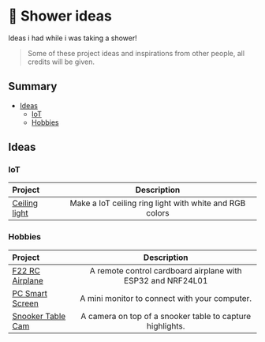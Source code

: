 # 🚿 Shower ideas

Ideas i had while i was taking a shower!  
> Some of these project ideas and inspirations from other people, all credits will be given.

## Summary

- [Ideas](#ideas)
	- [IoT](#iot)
	- [Hobbies](#hobbies)

## Ideas

### IoT

| Project       |                       Description                       |
|:------------- |:-------------------------------------------------------:|
| [Ceiling light](./iot-ceiling-light/) | Make a IoT ceiling ring light with white and RGB colors |

### Hobbies

| Project                                  |                         Description                         |
|:---------------------------------------- |:-----------------------------------------------------------:|
| [F22 RC Airplane](./f22-rc-airplane/)    | A remote control cardboard airplane with ESP32 and NRF24L01 |
| [PC Smart Screen](./pc-smart-screen)     | A mini monitor to connect with your computer.               |
| [Snooker Table Cam](./snooker-table-cam) | A camera on top of a snooker table to capture highlights.   |
